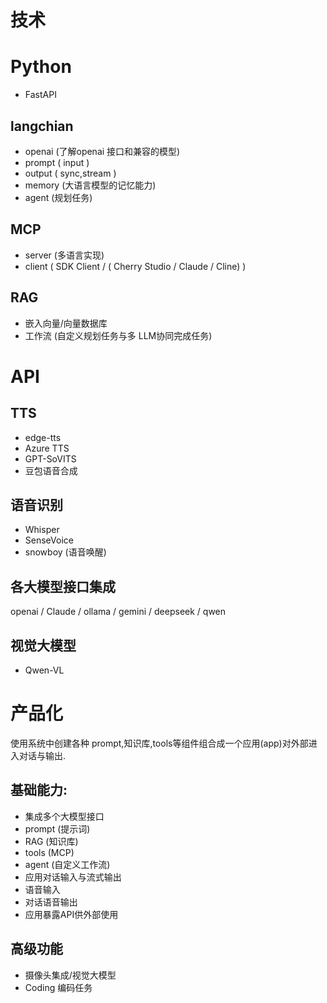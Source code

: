 # 技术

# Python
* FastAPI

## langchian 
 * openai (了解openai 接口和兼容的模型)
 * prompt ( input )
 * output ( sync,stream ) 
 * memory (大语言模型的记忆能力)
 * agent  (规划任务)

## MCP
* server (多语言实现)
* client ( SDK Client / ( Cherry Studio /  Claude / Cline) )

## RAG
* 嵌入向量/向量数据库
* 工作流 (自定义规划任务与多 LLM协同完成任务)

# API
## TTS 
* edge-tts
* Azure TTS
* GPT-SoVITS
* 豆包语音合成

## 语音识别
* Whisper
* SenseVoice
* snowboy (语音唤醒)

## 各大模型接口集成
openai / Claude / ollama / gemini / deepseek / qwen

## 视觉大模型
* Qwen-VL 

# 产品化 
使用系统中创建各种 prompt,知识库,tools等组件组合成一个应用(app)对外部进入对话与输出.
## 基础能力:
* 集成多个大模型接口
* prompt (提示词)
* RAG (知识库)
* tools (MCP)
* agent (自定义工作流)
* 应用对话输入与流式输出
* 语音输入
* 对话语音输出
* 应用暴露API供外部使用
## 高级功能
* 摄像头集成/视觉大模型
* Coding 编码任务
  
